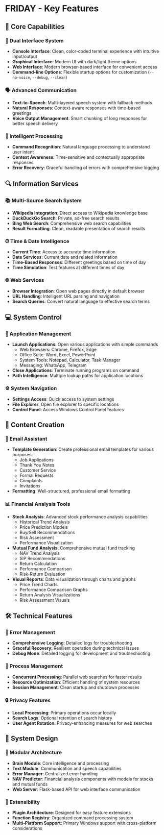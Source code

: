 # FRIDAY - Key Features

## 🌟 Core Capabilities

### 🎯 Dual Interface System
- **Console Interface**: Clean, color-coded terminal experience with intuitive input/output
- **Graphical Interface**: Modern UI with dark/light theme options
- **Web Interface**: Modern browser-based interface for convenient access
- **Command-line Options**: Flexible startup options for customization (`--no-voice`, `--debug`, `--clean`)

### 🗣️ Advanced Communication
- **Text-to-Speech**: Multi-layered speech system with fallback methods
- **Natural Responses**: Context-aware responses with time-based greetings
- **Voice Output Management**: Smart chunking of long responses for better speech delivery

### 🧠 Intelligent Processing
- **Command Recognition**: Natural language processing to understand user intent
- **Context Awareness**: Time-sensitive and contextually appropriate responses
- **Error Recovery**: Graceful handling of errors with comprehensive logging

## 🔍 Information Services

### 📚 Multi-Source Search System
- **Wikipedia Integration**: Direct access to Wikipedia knowledge base
- **DuckDuckGo Search**: Private, ad-free search results
- **Bing Web Search**: Comprehensive web search capabilities
- **Result Formatting**: Clean, readable presentation of search results

### ⏰ Time & Date Intelligence
- **Current Time**: Access to accurate time information
- **Date Services**: Current date and related information
- **Time-Based Responses**: Different greetings based on time of day
- **Time Simulation**: Test features at different times of day

### 🌐 Web Services
- **Browser Integration**: Open web pages directly in default browser
- **URL Handling**: Intelligent URL parsing and navigation
- **Search Queries**: Convert natural language to effective search terms

## 💻 System Control

### 📱 Application Management
- **Launch Applications**: Open various applications with simple commands
  - Web Browsers: Chrome, Firefox, Edge
  - Office Suite: Word, Excel, PowerPoint
  - System Tools: Notepad, Calculator, Task Manager
  - Messaging: WhatsApp, Telegram
- **Close Applications**: Terminate running programs on command
- **Path Intelligence**: Multiple lookup paths for application locations

### ⚙️ System Navigation
- **Settings Access**: Quick access to system settings
- **File Explorer**: Open file explorer to specific locations
- **Control Panel**: Access Windows Control Panel features

## 📝 Content Creation

### 📧 Email Assistant
- **Template Generation**: Create professional email templates for various purposes:
  - Job Applications
  - Thank You Notes
  - Customer Service
  - Formal Requests
  - Complaints
  - Invitations
- **Formatting**: Well-structured, professional email formatting

### 📊 Financial Analysis Tools
- **Stock Analysis**: Advanced stock performance analysis capabilities
  - Historical Trend Analysis
  - Price Prediction Models
  - Buy/Sell Recommendations
  - Risk Assessment
  - Performance Visualization
- **Mutual Fund Analysis**: Comprehensive mutual fund tracking
  - NAV Trend Analysis
  - SIP Recommendations
  - Return Calculation
  - Performance Comparison
  - Risk-Return Evaluation
- **Visual Reports**: Data visualization through charts and graphs
  - Price Trend Charts
  - Performance Comparison Graphs
  - Return Analysis Visualizations
  - Risk Assessment Visuals

## 🛠️ Technical Features

### 🔧 Error Management
- **Comprehensive Logging**: Detailed logs for troubleshooting
- **Graceful Recovery**: Resilient operation during technical issues
- **Debug Mode**: Detailed logging for development and troubleshooting

### 🔄 Process Management
- **Concurrent Processing**: Parallel web searches for faster results
- **Resource Optimization**: Efficient handling of system resources
- **Session Management**: Clean startup and shutdown processes

### 🔒 Privacy Features
- **Local Processing**: Primary operations occur locally
- **Search Logs**: Optional retention of search history
- **User Agent Rotation**: Privacy-enhancing measures for web searches

## 🧩 System Design

### 📂 Modular Architecture
- **Brain Module**: Core intelligence and processing
- **Text Module**: Communication and speech capabilities
- **Error Manager**: Centralized error handling
- **NAV Predictor**: Financial analysis components with models for stocks and mutual funds
- **Web Server**: Flask-based API for web interface communication

### 🔌 Extensibility
- **Plugin Architecture**: Designed for easy feature extensions
- **Function Registry**: Organized command processing system
- **Multi-Platform Support**: Primary Windows support with cross-platform considerations 